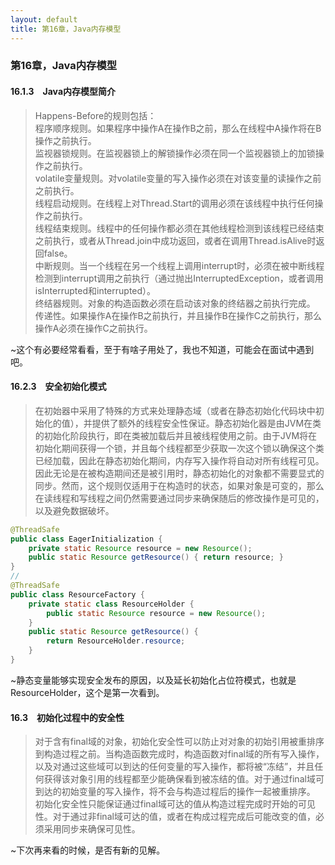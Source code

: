 ```yaml
---
layout: default
title: 第16章，Java内存模型
---
```


### 第16章，Java内存模型

#### 16.1.3　Java内存模型简介
>Happens-Before的规则包括：  
程序顺序规则。如果程序中操作A在操作B之前，那么在线程中A操作将在B操作之前执行。  
监视器锁规则。在监视器锁上的解锁操作必须在同一个监视器锁上的加锁操作之前执行。  
volatile变量规则。对volatile变量的写入操作必须在对该变量的读操作之前之前执行。  
线程启动规则。在线程上对Thread.Start的调用必须在该线程中执行任何操作之前执行。  
线程结束规则。线程中的任何操作都必须在其他线程检测到该线程已经结束之前执行，或者从Thread.join中成功返回，或者在调用Thread.isAlive时返回false。  
中断规则。当一个线程在另一个线程上调用interrupt时，必须在被中断线程检测到interrupt调用之前执行（通过抛出InterruptedException，或者调用isInterrupted和interrupted）。  
终结器规则。对象的构造函数必须在启动该对象的终结器之前执行完成。  
传递性。如果操作A在操作B之前执行，并且操作B在操作C之前执行，那么操作A必须在操作C之前执行。  

~这个有必要经常看看，至于有啥子用处了，我也不知道，可能会在面试中遇到吧。


#### 16.2.3　安全初始化模式
>在初始器中采用了特殊的方式来处理静态域（或者在静态初始化代码块中初始化的值），并提供了额外的线程安全性保证。静态初始化器是由JVM在类的初始化阶段执行，即在类被加载后并且被线程使用之前。由于JVM将在初始化期间获得一个锁，并且每个线程都至少获取一次这个锁以确保这个类已经加载，因此在静态初始化期间，内存写入操作将自动对所有线程可见。因此无论是在被构造期间还是被引用时，静态初始化的对象都不需要显式的同步。然而，这个规则仅适用于在构造时的状态，如果对象是可变的，那么在读线程和写线程之间仍然需要通过同步来确保随后的修改操作是可见的，以及避免数据破坏。  
```java
@ThreadSafe
public class EagerInitialization {
	private static Resource resource = new Resource();
	public static Resource getResource() { return resource; }
}
//
@ThreadSafe
public class ResourceFactory {
	private static class ResourceHolder {
		public static Resource resource = new Resource();
	}
	public static Resource getResource() {
		return ResourceHolder.resource;
	}
}
```

~静态变量能够实现安全发布的原因，以及延长初始化占位符模式，也就是 ResourceHolder，这个是第一次看到。



#### 16.3　初始化过程中的安全性
>对于含有final域的对象，初始化安全性可以防止对对象的初始引用被重排序到构造过程之前。当构造函数完成时，构造函数对final域的所有写入操作，以及对通过这些域可以到达的任何变量的写入操作，都将被“冻结”，并且任何获得该对象引用的线程都至少能确保看到被冻结的值。对于通过final域可到达的初始变量的写入操作，将不会与构造过程后的操作一起被重排序。  
初始化安全性只能保证通过final域可达的值从构造过程完成时开始的可见性。对于通过非final域可达的值，或者在构成过程完成后可能改变的值，必须采用同步来确保可见性。

~下次再来看的时候，是否有新的见解。
